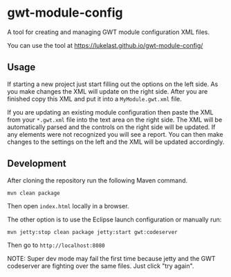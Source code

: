 # gwt-module-config
A tool for creating and managing GWT module configuration XML files.

You can use the tool at https://lukelast.github.io/gwt-module-config/

Usage
--------------

If starting a new project just start filling out the options on the left side. As you make changes the XML will update on the right side. After you are finished copy this XML and put it into a ```MyModule.gwt.xml``` file.

If you are updating an existing module configuration then paste the XML from your ```*.gwt.xml``` file into the text area on the right side. The XML will be automatically parsed and the controls on the right side will be updated. If any elements were not recognized you will see a report. You can then make changes to the settings on the left and the XML will be updated accordingly.


Development
--------------

After cloning the repository run the following Maven command.

```
mvn clean package
```

Then open ```index.html``` locally in a browser.

The other option is to use the Eclipse launch configuration or manually run:

```
mvn jetty:stop clean package jetty:start gwt:codeserver
```

Then go to ```http://localhost:8080```

NOTE: Super dev mode may fail the first time because jetty and the GWT codeserver are fighting over the same files. Just click "try again".
